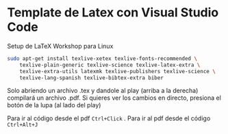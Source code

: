 # Template de Latex con Visual Studio Code

Setup de LaTeX Workshop para Linux

```sh
sudo apt-get install texlive-xetex texlive-fonts-recommended \
    texlive-plain-generic texlive-science texlive-latex-extra \
    texlive-extra-utils latexmk texlive-publishers texlive-science \
    texlive-lang-spanish texlive-bibtex-extra biber
```

Solo abriendo un archivo .tex y dandole al play (arriba a la derecha) compilará un archivo .pdf. Si quieres ver los cambios en directo, presiona el botón de la lupa (al lado del play)

Para ir al código desde el pdf `Ctrl+Click` . Para ir al pdf desde el código `Ctrl+Alt+J`